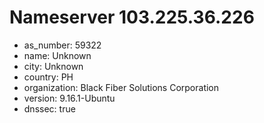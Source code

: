 # Nameserver 103.225.36.226

* as_number: 59322
* name: Unknown
* city: Unknown
* country: PH
* organization: Black Fiber Solutions Corporation
* version: 9.16.1-Ubuntu
* dnssec: true
